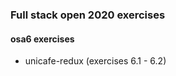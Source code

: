 ### Full stack open 2020 exercises

#### osa6 exercises

* unicafe-redux      (exercises 6.1 - 6.2)
